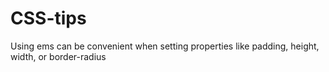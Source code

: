 # CSS-tips

Using ems can be convenient when setting properties like padding, height, width,
or border-radius
